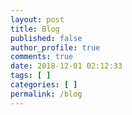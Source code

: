 ```yaml
---
layout: post
title: Blog
published: false
author_profile: true
comments: true
date: 2018-12-01 02:12:33
tags: [ ]
categories: [ ]
permalink: /blog
---
```

